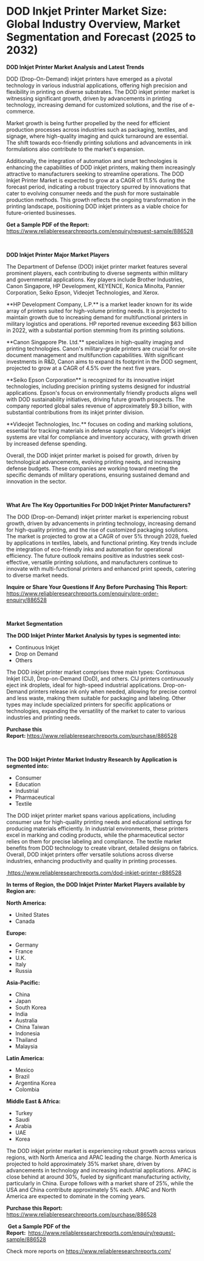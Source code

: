 <p><h1>DOD Inkjet Printer Market Size: Global Industry Overview, Market Segmentation and Forecast (2025 to 2032)</h1></p><p><strong>DOD Inkjet Printer Market Analysis and Latest Trends</strong></p>
<p><p>DOD (Drop-On-Demand) inkjet printers have emerged as a pivotal technology in various industrial applications, offering high precision and flexibility in printing on diverse substrates. The DOD inkjet printer market is witnessing significant growth, driven by advancements in printing technology, increasing demand for customized solutions, and the rise of e-commerce. </p><p>Market growth is being further propelled by the need for efficient production processes across industries such as packaging, textiles, and signage, where high-quality imaging and quick turnaround are essential. The shift towards eco-friendly printing solutions and advancements in ink formulations also contribute to the market's expansion. </p><p>Additionally, the integration of automation and smart technologies is enhancing the capabilities of DOD inkjet printers, making them increasingly attractive to manufacturers seeking to streamline operations. The DOD Inkjet Printer Market is expected to grow at a CAGR of 11.5% during the forecast period, indicating a robust trajectory spurred by innovations that cater to evolving consumer needs and the push for more sustainable production methods. This growth reflects the ongoing transformation in the printing landscape, positioning DOD inkjet printers as a viable choice for future-oriented businesses.</p></p>
<p><strong>Get a Sample PDF of the Report:&nbsp;</strong> <a href="https://www.reliableresearchreports.com/enquiry/request-sample/886528?utm_campaign=2480&utm_medium=2&utm_source=Github&utm_content=ia&utm_term=17022025&utm_id=dod-inkjet-printer">https://www.reliableresearchreports.com/enquiry/request-sample/886528</a></p>
<p>&nbsp;</p>
<p><strong>DOD Inkjet Printer Major Market Players</strong></p>
<p><p>The Department of Defense (DOD) inkjet printer market features several prominent players, each contributing to diverse segments within military and governmental applications. Key players include Brother Industries, Canon Singapore, HP Development, KEYENCE, Konica Minolta, Pannier Corporation, Seiko Epson, Videojet Technologies, and Xerox.</p><p>**HP Development Company, L.P.** is a market leader known for its wide array of printers suited for high-volume printing needs. It is projected to maintain growth due to increasing demand for multifunctional printers in military logistics and operations. HP reported revenue exceeding $63 billion in 2022, with a substantial portion stemming from its printing solutions.</p><p>**Canon Singapore Pte. Ltd.** specializes in high-quality imaging and printing technologies. Canon's military-grade printers are crucial for on-site document management and multifunction capabilities. With significant investments in R&D, Canon aims to expand its footprint in the DOD segment, projected to grow at a CAGR of 4.5% over the next five years.</p><p>**Seiko Epson Corporation** is recognized for its innovative inkjet technologies, including precision printing systems designed for industrial applications. Epson's focus on environmentally friendly products aligns well with DOD sustainability initiatives, driving future growth prospects. The company reported global sales revenue of approximately $9.3 billion, with substantial contributions from its inkjet printer division.</p><p>**Videojet Technologies, Inc.** focuses on coding and marking solutions, essential for tracking materials in defense supply chains. Videojet's inkjet systems are vital for compliance and inventory accuracy, with growth driven by increased defense spending. </p><p>Overall, the DOD inkjet printer market is poised for growth, driven by technological advancements, evolving printing needs, and increasing defense budgets. These companies are working toward meeting the specific demands of military operations, ensuring sustained demand and innovation in the sector.</p></p>
<p>&nbsp;</p>
<p><strong>What Are The Key Opportunities For DOD Inkjet Printer Manufacturers?</strong></p>
<p><p>The DOD (Drop-on-Demand) inkjet printer market is experiencing robust growth, driven by advancements in printing technology, increasing demand for high-quality printing, and the rise of customized packaging solutions. The market is projected to grow at a CAGR of over 5% through 2028, fueled by applications in textiles, labels, and functional printing. Key trends include the integration of eco-friendly inks and automation for operational efficiency. The future outlook remains positive as industries seek cost-effective, versatile printing solutions, and manufacturers continue to innovate with multi-functional printers and enhanced print speeds, catering to diverse market needs.</p></p>
<p><strong>Inquire or Share Your Questions If Any Before Purchasing This Report:</strong> <a href="https://www.reliableresearchreports.com/enquiry/pre-order-enquiry/886528?utm_campaign=2480&utm_medium=2&utm_source=Github&utm_content=ia&utm_term=17022025&utm_id=dod-inkjet-printer">https://www.reliableresearchreports.com/enquiry/pre-order-enquiry/886528</a></p>
<p>&nbsp;</p>
<p><strong>Market Segmentation</strong></p>
<p><strong>The DOD Inkjet Printer Market Analysis by types is segmented into:</strong></p>
<p><ul><li>Continuous Inkjet</li><li>Drop on Demand</li><li>Others</li></ul></p>
<p><p>The DOD inkjet printer market comprises three main types: Continuous Inkjet (CIJ), Drop-on-Demand (DoD), and others. CIJ printers continuously eject ink droplets, ideal for high-speed industrial applications. Drop-on-Demand printers release ink only when needed, allowing for precise control and less waste, making them suitable for packaging and labeling. Other types may include specialized printers for specific applications or technologies, expanding the versatility of the market to cater to various industries and printing needs.</p></p>
<p><strong>Purchase this Report:&nbsp;</strong><a href="https://www.reliableresearchreports.com/purchase/886528?utm_campaign=2480&utm_medium=2&utm_source=Github&utm_content=ia&utm_term=17022025&utm_id=dod-inkjet-printer">https://www.reliableresearchreports.com/purchase/886528</a></p>
<p>&nbsp;</p>
<p><strong>The DOD Inkjet Printer Market Industry Research by Application is segmented into:</strong></p>
<p><ul><li>Consumer</li><li>Education</li><li>Industrial</li><li>Pharmaceutical</li><li>Textile</li></ul></p>
<p><p>The DOD inkjet printer market spans various applications, including consumer use for high-quality printing needs and educational settings for producing materials efficiently. In industrial environments, these printers excel in marking and coding products, while the pharmaceutical sector relies on them for precise labeling and compliance. The textile market benefits from DOD technology to create vibrant, detailed designs on fabrics. Overall, DOD inkjet printers offer versatile solutions across diverse industries, enhancing productivity and quality in printing processes.</p></p>
<p><a href="https://www.reliableresearchreports.com/dod-inkjet-printer-r886528?utm_campaign=2480&utm_medium=2&utm_source=Github&utm_content=ia&utm_term=17022025&utm_id=dod-inkjet-printer">&nbsp;https://www.reliableresearchreports.com/dod-inkjet-printer-r886528</a></p>
<p><strong>In terms of Region, the DOD Inkjet Printer Market Players available by Region are:</strong></p>
<p>
    <p> <strong> North America: </strong>
        <ul>
            <li>United States</li>
            <li>Canada</li>
        </ul>
        </p> 
    <p> <strong> Europe: </strong>
        <ul>
            <li>Germany</li>
            <li>France</li>
            <li>U.K.</li>
            <li>Italy</li>
            <li>Russia</li>
        </ul>
        </p> 
    <p> <strong> Asia-Pacific: </strong>
        <ul>
            <li>China</li>
            <li>Japan</li>
            <li>South Korea</li>
            <li>India</li>
            <li>Australia</li>
            <li>China Taiwan</li>
            <li>Indonesia</li>
            <li>Thailand</li>
            <li>Malaysia</li>
        </ul>
        </p> 
    <p> <strong> Latin America: </strong>
        <ul>
            <li>Mexico</li>
            <li>Brazil</li>
            <li>Argentina Korea</li>
            <li>Colombia</li>
        </ul>
        </p> 
    <p> <strong> Middle East & Africa: </strong>
        <ul>
            <li>Turkey</li>
            <li>Saudi</li>
            <li>Arabia</li>
            <li>UAE</li>
            <li>Korea</li>
        </ul>
    </p>
    </p>
<p><p>The DOD inkjet printer market is experiencing robust growth across various regions, with North America and APAC leading the charge. North America is projected to hold approximately 35% market share, driven by advancements in technology and increasing industrial applications. APAC is close behind at around 30%, fueled by significant manufacturing activity, particularly in China. Europe follows with a market share of 25%, while the USA and China contribute approximately 5% each. APAC and North America are expected to dominate in the coming years.</p></p>
<p><strong>Purchase this Report: </strong><a href="https://www.reliableresearchreports.com/purchase/886528?utm_campaign=2480&utm_medium=2&utm_source=Github&utm_content=ia&utm_term=17022025&utm_id=dod-inkjet-printer">https://www.reliableresearchreports.com/purchase/886528</a></p>
<p>&nbsp;<strong>Get a Sample PDF of the Report:&nbsp;&nbsp;</strong><a href="https://www.reliableresearchreports.com/enquiry/request-sample/886528?utm_campaign=2480&utm_medium=2&utm_source=Github&utm_content=ia&utm_term=17022025&utm_id=dod-inkjet-printer">https://www.reliableresearchreports.com/enquiry/request-sample/886528</a></p>
<p><strong></strong></p>
<p>Check more reports on <a href="https://www.reliableresearchreports.com/?utm_campaign=2480&utm_medium=2&utm_source=Github&utm_content=ia&utm_term=17022025&utm_id=dod-inkjet-printer">https://www.reliableresearchreports.com/</a></p>